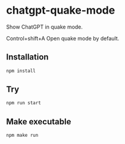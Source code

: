 # chatgpt-quake-mode

Show ChatGPT in quake mode.

Control+shift+A Open quake mode by default.

## Installation

```bash
npm install
```

## Try

```bash
npm run start
```

## Make executable

```bash
npm make run
```